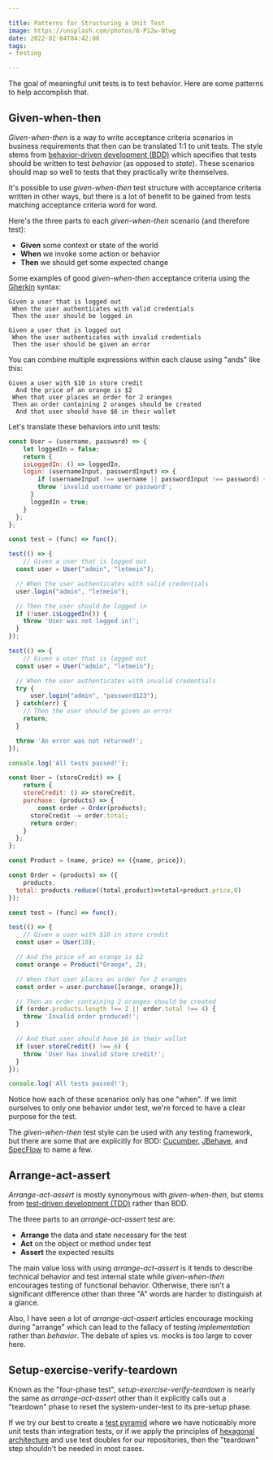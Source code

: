 ```yaml
---

title: Patterns for Structuring a Unit Test
image: https://unsplash.com/photos/8-P12w-Ntwg
date: 2022-02-04T04:42:00
tags:
- testing

---
```


The goal of meaningful unit tests is to test behavior. Here are some patterns to help accomplish that.

## Given-when-then

_Given-when-then_ is a way to write acceptance criteria scenarios in business requirements that then can be translated 1:1 to unit tests. The style stems from [behavior-driven development (BDD)](https://www.agilealliance.org/glossary/bdd) which specifies that tests should be written to test _behavior_ (as opposed to _state_). These scenarios should map so well to tests that they practically write themselves.

It's possible to use _given-when-then_ test structure with acceptance criteria written in other ways, but there is a lot of benefit to be gained from tests matching acceptance criteria word for word.

Here's the three parts to each _given-when-then_ scenario (and therefore test):

- **Given** some context or state of the world
- **When** we invoke some action or behavior
- **Then** we should get some expected change

Some examples of good _given-when-then_ acceptance criteria using the [Gherkin](https://cucumber.io/docs/gherkin/reference/) syntax:

```text
Given a user that is logged out
 When the user authenticates with valid credentials
 Then the user should be logged in

Given a user that is logged out
 When the user authenticates with invalid credentials
 Then the user should be given an error
```

You can combine multiple expressions within each clause using "ands" like this:

```text
Given a user with $10 in store credit
  And the price of an orange is $2
 When that user places an order for 2 oranges
 Then an order containing 2 oranges should be created
  And that user should have $6 in their wallet
```

Let's translate these behaviors into unit tests:

```javascript
const User = (username, password) => {
	let loggedIn = false;
	return {
  	isLoggedIn: () => loggedIn,
  	login: (usernameInput, passwordInput) => {
    	if (usernameInput !== username || passwordInput !== password) {
      	throw 'invalid username or password';
      }
      loggedIn = true;
    }
  };
};

const test = (func) => func();

test(() => {
	// Given a user that is logged out
  const user = User("admin", "letmein");

  // When the user authenticates with valid credentials
  user.login("admin", "letmein");

  // Then the user should be logged in
  if (!user.isLoggedIn()) {
  	throw 'User was not logged in!';
  }
});

test(() => {
	// Given a user that is logged out
  const user = User("admin", "letmein");

  // When the user authenticates with invalid credentials
  try {
	  user.login("admin", "password123");
  } catch(err) {
    // Then the user should be given an error
    return;
  }

  throw 'An error was not returned!';
});

console.log('All tests passed!');
```

```javascript
const User = (storeCredit) => {
	return {
  	storeCredit: () => storeCredit,
  	purchase: (products) => {
	    const order = Order(products);
      storeCredit -= order.total;
      return order;
    }
  };
};

const Product = (name, price) => ({name, price});

const Order = (products) => ({
	products,
  total: products.reduce((total,product)=>total+product.price,0)
});

const test = (func) => func();

test(() => {
	// Given a user with $10 in store credit
  const user = User(10);

  // And the price of an orange is $2
  const orange = Product("Orange", 2);

  // When that user places an order for 2 oranges
  const order = user.purchase([orange, orange]);

  // Then an order containing 2 oranges should be created
  if (order.products.length !== 2 || order.total !== 4) {
  	throw 'Invalid order produced!';
  }

  // And that user should have $6 in their wallet
  if (user.storeCredit() !== 6) {
  	throw 'User has invalid store credit!';
  }
});

console.log('All tests passed!');
```

Notice how each of these scenarios only has one "when". If we limit ourselves to only one behavior under test, we're forced to have a clear purpose for the test.

The _given-when-then_ test style can be used with any testing framework, but there are some that are explicitly for BDD: [Cucumber](https://cucumber.io/), [JBehave](https://cucumber.io/), and [SpecFlow](https://specflow.org/) to name a few.

## Arrange-act-assert

_Arrange-act-assert_ is mostly synonymous with _given-when-then_, but stems from [test-driven development (TDD)](https://www.agilealliance.org/glossary/tdd/) rather than BDD.

The three parts to an _arrange-act-assert_ test are:

- **Arrange** the data and state necessary for the test
- **Act** on the object or method under test
- **Assert** the expected results

The main value loss with using _arrange-act-assert_ is it tends to describe technical behavior and test internal state while _given-when-then_ encourages testing of functional behavior. Otherwise, there isn't a significant difference other than three "A" words are harder to distinguish at a glance.

Also, I have seen a lot of _arrange-act-assert_ articles encourage mocking during "arrange" which can lead to the fallacy of testing _implementation_ rather than _behavior_. The debate of spies vs. mocks is too large to cover here.

## Setup-exercise-verify-teardown

Known as the "four-phase test", _setup-exercise-verify-teardown_ is nearly the same as _arrange-act-assert_ other than it explicitly calls out a "teardown" phase to reset the system-under-test to its pre-setup phase.

If we try our best to create a [test pyramid](https://martinfowler.com/articles/practical-test-pyramid.html) where we have noticeably more unit tests than integration tests, or if we apply the principles of [hexagonal architecture](https://en.wikipedia.org/wiki/Hexagonal_architecture_(software)) and use test doubles for our repositories, then the "teardown" step shouldn't be needed in most cases.

